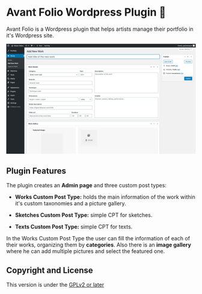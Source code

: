 # Avant Folio Wordpress Plugin 🎨
Avant Folio is a Wordpress plugin that helps artists manage their portfolio in it's Wordpress site.

![alt text](https://raw.githubusercontent.com/guisopo/avant-folio-plugin/master/assets/screenshot.png "Plugin screenshot")

## Plugin Features

The plugin creates an __Admin page__ and three custom post types:

+ __Works Custom Post Type:__ holds the main information of the work within it's custom taxonomies and a picture gallery.

+ __Sketches Custom Post Type:__ simple CPT for sketches.

+ __Texts Custom Post Type:__ simple CPT for texts.

In the Works Custom Post Type the user can fill the information of each of their works, organizing them by **categories**. Also there is an **image gallery** where he can add multiple pictures and select the featured one.

## Copyright and License
This version is under the [GPLv2 or later](https://www.gnu.org/licenses/)
